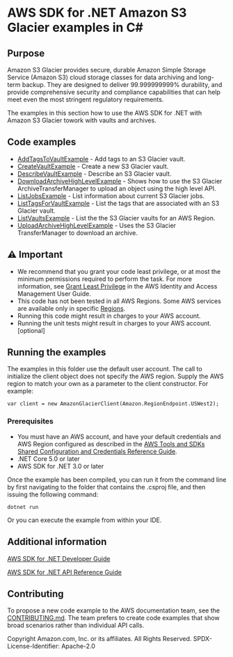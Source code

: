 # AWS SDK for .NET Amazon S3 Glacier examples in C#

## Purpose

Amazon S3 Glacier provides secure, durable Amazon Simple Storage Service
(Amazon S3) cloud storage classes for data archiving and long-term backup. They
are designed to deliver 99.999999999% durability, and provide comprehensive
security and compliance capabilities that can help meet even the most stringent
regulatory requirements.

The examples in this section how to use the AWS SDK for .NET with Amazon
S3 Glacier towork with vaults and archives.

## Code examples

- [AddTagsToVaultExample](AddTagsToVaultExample/) - Add tags to an S3 Glacier vault.
- [CreateVaultExample](CreateVaultExample/) - Create a new S3 Glacier vault.
- [DescribeVaultExample](DescribeVaultExample/) - Describe an S3 Glacier vault.
- [DownloadArchiveHighLevelExample](DownloadArchiveHighLevelExample/) - Shows how to use the S3 Glacier ArchiveTransferManager to upload an object using the high level API.
- [ListJobsExample](ListJobsExample/) - List information about current S3 Glacier jobs.
- [ListTagsForVaultExample](ListTagsForVaultExample/) - List the tags that are associated with an S3 Glacier vault.
- [ListVaultsExample](ListVaultsExample/) - List the the S3 Glacier vaults for an AWS Region.
- [UploadArchiveHighLevelExample](UploadArchiveHighLevelExample/) - Uses the S3 Glacier TransferManager to download an archive.

## ⚠ Important
- We recommend that you grant your code least privilege, or at most the minimum
  permissions required to perform the task. For more information, see
  [Grant Least Privilege](https://docs.aws.amazon.com/IAM/latest/UserGuide/best-practices.html#grant-least-privilege)
  in the AWS Identity and Access Management User Guide. 
- This code has not been tested in all AWS Regions. Some AWS services are
  available only in specific [Regions](https://aws.amazon.com/about-aws/global-infrastructure/regional-product-services/).
- Running this code might result in charges to your AWS account. 
- Running the unit tests might result in charges to your AWS account. [optional]

## Running the examples

The examples in this folder use the default user account. The call to
initialize the client object does not specify the AWS region. Supply
the AWS region to match your own as a parameter to the client constructor. For
example:

```
var client = new AmazonGlacierClient(Amazon.RegionEndpoint.USWest2);
```

### Prerequisites

- You must have an AWS account, and have your default credentials and AWS Region
  configured as described in the [AWS Tools and SDKs Shared Configuration and
  Credentials Reference Guide](https://docs.aws.amazon.com/credref/latest/refdocs/creds-config-files.html).
- .NET Core 5.0 or later
- AWS SDK for .NET 3.0 or later

Once the example has been compiled, you can run it from the command line by
first navigating to the folder that contains the .csproj file, and then
issuing the following command:

```
dotnet run
```

Or you can execute the example from within your IDE.

## Additional information
[AWS SDK for .NET Developer Guide](https://docs.aws.amazon.com/sdk-for-net/v3/developer-guide/welcome.html)

[AWS SDK for .NET API Reference Guide](https://docs.aws.amazon.com/sdkfornet/v3/apidocs/index.html)

## Contributing

To propose a new code example to the AWS documentation team, see the
[CONTRIBUTING.md](https://github.com/awsdocs/aws-doc-sdk-examples/blob/main/CONTRIBUTING.md).
The team prefers to create code examples that show broad scenarios rather than
individual API calls. 

Copyright Amazon.com, Inc. or its affiliates. All Rights Reserved. SPDX-License-Identifier: Apache-2.0

